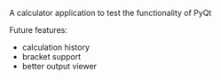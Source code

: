 A calculator application to test the functionality of PyQt

Future features:
- calculation history
- bracket support
- better output viewer